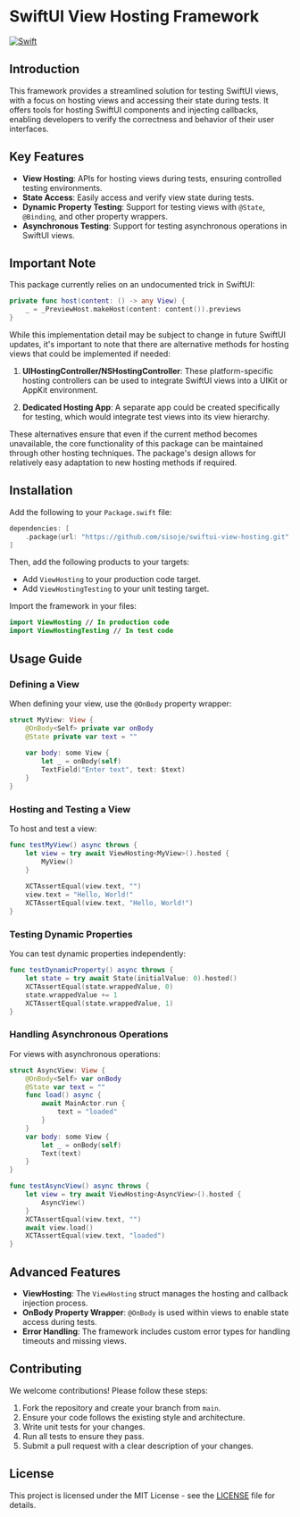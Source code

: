 # SwiftUI View Hosting Framework

[![Swift](https://github.com/sisoje/swiftui-view-hosting/actions/workflows/swift.yml/badge.svg)](https://github.com/sisoje/swiftui-view-hosting/actions/workflows/swift.yml)

## Introduction

This framework provides a streamlined solution for testing SwiftUI views, with a focus on hosting views and accessing their state during tests. It offers tools for hosting SwiftUI components and injecting callbacks, enabling developers to verify the correctness and behavior of their user interfaces.

## Key Features

- **View Hosting**: APIs for hosting views during tests, ensuring controlled testing environments.
- **State Access**: Easily access and verify view state during tests.
- **Dynamic Property Testing**: Support for testing views with `@State`, `@Binding`, and other property wrappers.
- **Asynchronous Testing**: Support for testing asynchronous operations in SwiftUI views.

## Important Note

This package currently relies on an undocumented trick in SwiftUI:

```swift
private func host(content: () -> any View) {
    _ = _PreviewHost.makeHost(content: content()).previews
}
```

While this implementation detail may be subject to change in future SwiftUI updates, it's important to note that there are alternative methods for hosting views that could be implemented if needed:

1. **UIHostingController/NSHostingController**: These platform-specific hosting controllers can be used to integrate SwiftUI views into a UIKit or AppKit environment.

2. **Dedicated Hosting App**: A separate app could be created specifically for testing, which would integrate test views into its view hierarchy.

These alternatives ensure that even if the current method becomes unavailable, the core functionality of this package can be maintained through other hosting techniques. The package's design allows for relatively easy adaptation to new hosting methods if required.

## Installation

Add the following to your `Package.swift` file:

```swift
dependencies: [
    .package(url: "https://github.com/sisoje/swiftui-view-hosting.git", from: "1.0.0")
]
```

Then, add the following products to your targets:

- Add `ViewHosting` to your production code target.
- Add `ViewHostingTesting` to your unit testing target.

Import the framework in your files:

```swift
import ViewHosting // In production code
import ViewHostingTesting // In test code
```

## Usage Guide

### Defining a View

When defining your view, use the `@OnBody` property wrapper:

```swift
struct MyView: View {
    @OnBody<Self> private var onBody
    @State private var text = ""
    
    var body: some View {
        let _ = onBody(self)
        TextField("Enter text", text: $text)
    }
}
```

### Hosting and Testing a View

To host and test a view:

```swift
func testMyView() async throws {
    let view = try await ViewHosting<MyView>().hosted {
        MyView()
    }
    
    XCTAssertEqual(view.text, "")
    view.text = "Hello, World!"
    XCTAssertEqual(view.text, "Hello, World!")
}
```

### Testing Dynamic Properties

You can test dynamic properties independently:

```swift
func testDynamicProperty() async throws {
    let state = try await State(initialValue: 0).hosted()
    XCTAssertEqual(state.wrappedValue, 0)
    state.wrappedValue += 1
    XCTAssertEqual(state.wrappedValue, 1)
}
```

### Handling Asynchronous Operations

For views with asynchronous operations:

```swift
struct AsyncView: View {
    @OnBody<Self> var onBody
    @State var text = ""
    func load() async {
        await MainActor.run {
            text = "loaded"
        }
    }
    var body: some View {
        let _ = onBody(self)
        Text(text)
    }
}

func testAsyncView() async throws {
    let view = try await ViewHosting<AsyncView>().hosted {
        AsyncView()
    }
    XCTAssertEqual(view.text, "")
    await view.load()
    XCTAssertEqual(view.text, "loaded")
}
```

## Advanced Features

- **ViewHosting**: The `ViewHosting` struct manages the hosting and callback injection process.
- **OnBody Property Wrapper**: `@OnBody` is used within views to enable state access during tests.
- **Error Handling**: The framework includes custom error types for handling timeouts and missing views.

## Contributing

We welcome contributions! Please follow these steps:

1. Fork the repository and create your branch from `main`.
2. Ensure your code follows the existing style and architecture.
3. Write unit tests for your changes.
4. Run all tests to ensure they pass.
5. Submit a pull request with a clear description of your changes.

## License

This project is licensed under the MIT License - see the [LICENSE](LICENSE) file for details.
